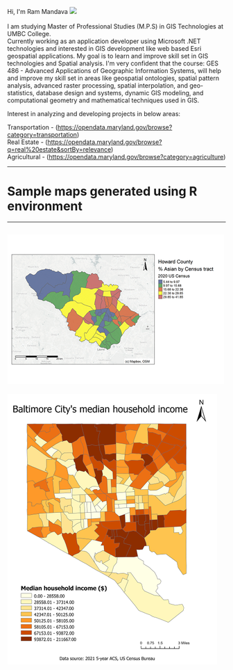 Hi, I'm Ram Mandava <img src="https://media.giphy.com/media/hvRJCLFzcasrR4ia7z/giphy.gif" width="25px">
<br>
<br>
I am studying Master of Professional Studies (M.P.S) in GIS Technologies at UMBC College.
<br>
Currently working as an application developer using Microsoft .NET technologies and interested in GIS development like web based Esri geospatial applications. My goal is to learn and improve skill set in GIS technologies and Spatial analysis. I'm very confident that the course: GES 486 - Advanced Applications of Geographic Information Systems, will help and improve my skill set in areas like geospatial ontologies, spatial pattern analysis, advanced raster processing, spatial interpolation, and geo-statistics, database design and systems, dynamic GIS modeling, and computational geometry and mathematical techniques used in GIS.

Interest in analyzing and developing projects in below areas:

Transportation - (https://opendata.maryland.gov/browse?category=transportation)<br>
Real Estate - (https://opendata.maryland.gov/browse?q=real%20estate&sortBy=relevance)<br>
Agricultural - (https://opendata.maryland.gov/browse?category=agriculture)<br> 

-----------------

# Sample maps generated using R environment
-----------------
![Howard County % Asian population map](/images/Howard_County_Asian_map.png "Howard County % Asian population map")
---
![Baltimore City household income map](/images/baltimore_household_income.png "Baltimore City household income map")
